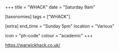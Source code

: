 +++
title = "WHACK"
date = "Saturday 9am"

[taxonomies]
tags = ["WHACK"]

[extra]
end_time = "Sunday 5pm"
location = "Various"

icon = "ph-code"
colour = "academic"
+++

https://warwickhack.co.uk/